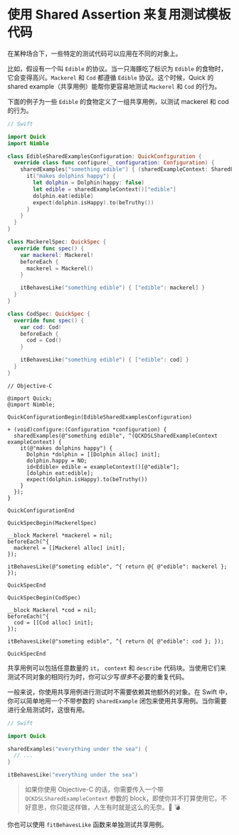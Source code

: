 # 使用 Shared Assertion 来复用测试模板代码

在某种场合下，一些特定的测试代码可以应用在不同的对象上。

比如，假设有一个叫 `Edible` 的协议。当一只海豚吃了标识为 `Edible` 的食物时，它会变得高兴。`Mackerel` 和 `Cod` 都遵循 `Edible` 协议。这个时候，Quick 的 shared example（共享用例）能帮你更容易地测试 `Mackerel` 和 `Cod` 的行为。

下面的例子为一些 `Edible` 的食物定义了一组共享用例，以测试 mackerel 和 cod 的行为。

```swift
// Swift

import Quick
import Nimble

class EdibleSharedExamplesConfiguration: QuickConfiguration {
  override class func configure(_ configuration: Configuration) {
    sharedExamples("something edible") { (sharedExampleContext: SharedExampleContext) in
      it("makes dolphins happy") {
        let dolphin = Dolphin(happy: false)
        let edible = sharedExampleContext()["edible"]
        dolphin.eat(edible)
        expect(dolphin.isHappy).to(beTruthy())
      }
    }
  }
}

class MackerelSpec: QuickSpec {
  override func spec() {
    var mackerel: Mackerel!
    beforeEach {
      mackerel = Mackerel()
    }

    itBehavesLike("something edible") { ["edible": mackerel] }
  }
}

class CodSpec: QuickSpec {
  override func spec() {
    var cod: Cod!
    beforeEach {
      cod = Cod()
    }

    itBehavesLike("something edible") { ["edible": cod] }
  }
}
```

```objc
// Objective-C

@import Quick;
@import Nimble;

QuickConfigurationBegin(EdibleSharedExamplesConfiguration)

+ (void)configure:(Configuration *configuration) {
  sharedExamples(@"something edible", ^(QCKDSLSharedExampleContext exampleContext) {
    it(@"makes dolphins happy") {
      Dolphin *dolphin = [[Dolphin alloc] init];
      dolphin.happy = NO;
      id<Edible> edible = exampleContext()[@"edible"];
      [dolphin eat:edible];
      expect(dolphin.isHappy).to(beTruthy())
    }
  });
}

QuickConfigurationEnd

QuickSpecBegin(MackerelSpec)

__block Mackerel *mackerel = nil;
beforeEach(^{
  mackerel = [[Mackerel alloc] init];
});

itBehavesLike(@"someting edible", ^{ return @{ @"edible": mackerel }; });

QuickSpecEnd

QuickSpecBegin(CodSpec)

__block Mackerel *cod = nil;
beforeEach(^{
  cod = [[Cod alloc] init];
});

itBehavesLike(@"someting edible", ^{ return @{ @"edible": cod }; });

QuickSpecEnd
```

共享用例可以包括任意数量的 `it`， `context` 和 `describe` 代码块。当使用它们来测试不同对象的相同行为时，你可以少写*很多*不必要的重复代码。

一般来说，你使用共享用例进行测试时不需要依赖其他额外的对象。在 Swift 中，你可以简单地用一个不带参数的 `sharedExample` 闭包来使用共享用例。当你需要进行全局测试时，这很有用。

```swift
// Swift

import Quick

sharedExamples("everything under the sea") {
  // ...
}

itBehavesLike("everything under the sea")
```
> 如果你使用 Objective-C 的话，你需要传入一个带 `QCKDSLSharedExampleContext` 参数的 block，即使你并不打算使用它。不好意思，你只能这样做，人生有时就是这么的无奈。:cookie: :bomb:

你也可以使用 `fitBehavesLike` 函数来单独测试共享用例。
